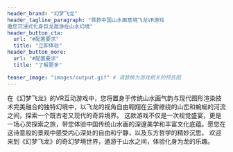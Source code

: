 ```yaml
---
header_brand: "幻梦飞龙"
header_tagline_paragraph: "首款中国山水画意境飞龙VR游戏
邀您沉浸式化身巨龙遨游在山水幻境"
header_button_cta:
  url: "#配置要求"
  title: "立即体验"
header_button_more:
  url: "#配置要求"
  title: "了解更多"

teaser_image: "images/output.gif" # 请替换为游戏相关的预告图
---
```



在《幻梦飞龙》的VR互动游戏中，您将置身于传统山水画气韵与现代图形渲染技术完美融合的独特幻境中，以飞龙的视角自由翱翔在云雾缭绕的山峦和蜿蜒的河流之间，探索一个既古老又现代的奇异境界。
这款游戏不仅是一次视觉盛宴，更是一场心灵探索之旅，带您体验中国传统山水画的深邃美学和丰富文化底蕴。愿您在这诗意般的景观中感受内心深处的自由和宁静，以及东方哲学的精妙沉思。
欢迎来到《幻梦飞龙》的奇幻梦境世界，遨游于山水之间，体验化身为龙的乐趣。
 
